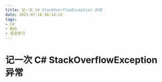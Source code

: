 ```yaml
---
title: 记一次 C# StackOverflowException 异常
date: 2021-07-18 16:14:22
tags: 
- C# 
- BUG
- 语言学习
---
```


# 记一次 C# StackOverflowException 异常

